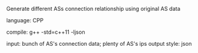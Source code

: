 Generate different ASs connection relationship using original AS data

language: CPP

compile: g++ -std=c++11 -ljson

input: bunch of AS's connection data; plenty of AS's ips
output style: json
